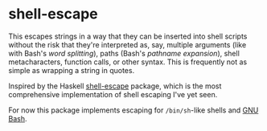 # shell-escape

This escapes strings in a way that they can be inserted into shell scripts
without the risk that they're interpreted as, say, multiple arguments (like with
Bash's _word splitting_), paths (Bash's _pathname expansion_), shell
metacharacters, function calls, or other syntax. This is frequently not as
simple as wrapping a string in quotes.

Inspired by the Haskell [shell-escape][] package, which is the most comprehensive
implementation of shell escaping I've yet seen.

For now this package implements escaping for `/bin/sh`-like shells and [GNU Bash][gnu-bash].

[shell-escape]: https://github.com/solidsnack/shell-escape
[gnu-bash]: https://www.gnu.org/software/bash/
